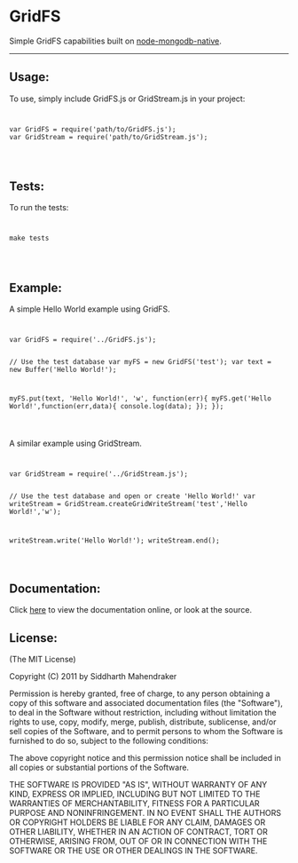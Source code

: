 # GridFS

Simple GridFS capabilities built on [node-mongodb-native](https://github.com/christkv/node-mongodb-native "node-mongodb-native").
 
* * *

## Usage:

To use, simply include GridFS.js or GridStream.js in your project:
<code>
<pre>
var GridFS = require('path/to/GridFS.js');
var GridStream = require('path/to/GridStream.js');
</pre>
</code>

## Tests:

To run the tests:
<code>
<pre>
make tests
</pre>
</code>

## Example:

A simple Hello World example using GridFS.

<code>
<pre>
var GridFS = require('../GridFS.js');

// Use the test database
var myFS = new GridFS('test');
var text = new Buffer('Hello World!');

myFS.put(text, 'Hello World!', 'w', function(err){
	myFS.get('Hello World!',function(err,data){
		console.log(data);
	});
});
</pre>
</code>

A similar example using GridStream.

<code>
<pre>
var GridStream = require('../GridStream.js');

// Use the test database and open or create 'Hello World!'
var writeStream = GridStream.createGridWriteStream('test','Hello World!','w');

writeStream.write('Hello World!');
writeStream.end();
</pre>
</code>


## Documentation:

Click [here](http://siddmahen.github.com/GridFS) to view the documentation online, or look at the source.

## License:

(The MIT License)

Copyright (C) 2011 by Siddharth Mahendraker

Permission is hereby granted, free of charge, to any person obtaining a copy
of this software and associated documentation files (the "Software"), to deal
in the Software without restriction, including without limitation the rights
to use, copy, modify, merge, publish, distribute, sublicense, and/or sell
copies of the Software, and to permit persons to whom the Software is
furnished to do so, subject to the following conditions:

The above copyright notice and this permission notice shall be included in
all copies or substantial portions of the Software.

THE SOFTWARE IS PROVIDED "AS IS", WITHOUT WARRANTY OF ANY KIND, EXPRESS OR
IMPLIED, INCLUDING BUT NOT LIMITED TO THE WARRANTIES OF MERCHANTABILITY,
FITNESS FOR A PARTICULAR PURPOSE AND NONINFRINGEMENT. IN NO EVENT SHALL THE
AUTHORS OR COPYRIGHT HOLDERS BE LIABLE FOR ANY CLAIM, DAMAGES OR OTHER
LIABILITY, WHETHER IN AN ACTION OF CONTRACT, TORT OR OTHERWISE, ARISING FROM,
OUT OF OR IN CONNECTION WITH THE SOFTWARE OR THE USE OR OTHER DEALINGS IN
THE SOFTWARE.
